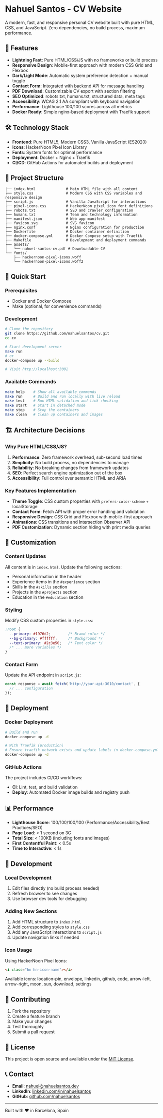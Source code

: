 # Nahuel Santos - CV Website

A modern, fast, and responsive personal CV website built with pure HTML, CSS, and JavaScript. Zero dependencies, no build process, maximum performance.

## 🚀 Features

- **Lightning Fast**: Pure HTML/CSS/JS with no frameworks or build process
- **Responsive Design**: Mobile-first approach with modern CSS Grid and Flexbox
- **Dark/Light Mode**: Automatic system preference detection + manual toggle
- **Contact Form**: Integrated with backend API for message handling
- **PDF Download**: Customizable CV export with section filtering
- **SEO Optimized**: robots.txt, humans.txt, structured data, meta tags
- **Accessibility**: WCAG 2.1 AA compliant with keyboard navigation
- **Performance**: Lighthouse 100/100 scores across all metrics
- **Docker Ready**: Simple nginx-based deployment with Traefik support

## 🛠 Technology Stack

- **Frontend**: Pure HTML5, Modern CSS3, Vanilla JavaScript (ES2020)
- **Icons**: HackerNoon Pixel Icon Library
- **Fonts**: System fonts for optimal performance
- **Deployment**: Docker + Nginx + Traefik
- **CI/CD**: GitHub Actions for automated builds and deployment

## 📁 Project Structure

```
├── index.html              # Main HTML file with all content
├── style.css               # Modern CSS with CSS variables and responsive design
├── script.js               # Vanilla JavaScript for interactions
├── pixel-icons.css         # HackerNoon pixel icon font definitions
├── robots.txt              # SEO and crawler configuration
├── humans.txt              # Team and technology information
├── manifest.json           # Web app manifest
├── favicon.svg             # SVG favicon
├── nginx.conf              # Nginx configuration for production
├── Dockerfile              # Docker container definition
├── docker-compose.yml      # Docker Compose setup with Traefik
├── Makefile                # Development and deployment commands
├── assets/
│   └── nahuel-santos-cv.pdf # Downloadable CV
└── fonts/
    ├── hackernoon-pixel-icons.woff
    └── hackernoon-pixel-icons.woff2
```

## 🚀 Quick Start

### Prerequisites

- Docker and Docker Compose
- Make (optional, for convenience commands)

### Development

```bash
# Clone the repository
git clone https://github.com/nahuelsantos/cv.git
cd cv

# Start development server
make run
# or
docker-compose up --build

# Visit http://localhost:3001
```

### Available Commands

```bash
make help    # Show all available commands
make run     # Build and run locally with live reload
make test    # Run HTML validation and link checking
make start   # Start in detached mode
make stop    # Stop the containers
make clean   # Clean up containers and images
```

## 🏗 Architecture Decisions

### Why Pure HTML/CSS/JS?

1. **Performance**: Zero framework overhead, sub-second load times
2. **Simplicity**: No build process, no dependencies to manage
3. **Reliability**: No breaking changes from framework updates
4. **SEO**: Perfect search engine optimization out of the box
5. **Accessibility**: Full control over semantic HTML and ARIA

### Key Features Implementation

- **Theme Toggle**: CSS custom properties with `prefers-color-scheme` + localStorage
- **Contact Form**: Fetch API with proper error handling and validation
- **Responsive Design**: CSS Grid and Flexbox with mobile-first approach
- **Animations**: CSS transitions and Intersection Observer API
- **PDF Customization**: Dynamic section hiding with print media queries

## 🎨 Customization

### Content Updates

All content is in `index.html`. Update the following sections:
- Personal information in the header
- Experience items in the `#experience` section
- Skills in the `#skills` section
- Projects in the `#projects` section
- Education in the `#education` section

### Styling

Modify CSS custom properties in `style.css`:
```css
:root {
  --primary: #1976d2;        /* Brand color */
  --bg-primary: #ffffff;     /* Background */
  --text-primary: #2c3e50;   /* Text color */
  /* ... more variables */
}
```

### Contact Form

Update the API endpoint in `script.js`:
```javascript
const response = await fetch('http://your-api:3010/contact', {
  // ... configuration
});
```

## 🚢 Deployment

### Docker Deployment

```bash
# Build and run
docker-compose up -d

# With Traefik (production)
# Ensure traefik network exists and update labels in docker-compose.yml
docker-compose up -d
```

### GitHub Actions

The project includes CI/CD workflows:
- **CI**: Lint, test, and build validation
- **Deploy**: Automated Docker image builds and registry push

## 📊 Performance

- **Lighthouse Score**: 100/100/100/100 (Performance/Accessibility/Best Practices/SEO)
- **Page Load**: < 1 second on 3G
- **Total Size**: < 100KB (including fonts and images)
- **First Contentful Paint**: < 0.5s
- **Time to Interactive**: < 1s

## 🔧 Development

### Local Development

1. Edit files directly (no build process needed)
2. Refresh browser to see changes
3. Use browser dev tools for debugging

### Adding New Sections

1. Add HTML structure to `index.html`
2. Add corresponding styles to `style.css`
3. Add any JavaScript interactions to `script.js`
4. Update navigation links if needed

### Icon Usage

Using HackerNoon Pixel Icons:
```html
<i class="hn hn-icon-name"></i>
```

Available icons: location-pin, envelope, linkedin, github, code, arrow-left, arrow-right, moon, sun, download, settings

## 🤝 Contributing

1. Fork the repository
2. Create a feature branch
3. Make your changes
4. Test thoroughly
5. Submit a pull request

## 📄 License

This project is open source and available under the [MIT License](LICENSE).

## 📞 Contact

- **Email**: nahuel@nahuelsantos.dev
- **LinkedIn**: [linkedin.com/in/nahuelsantos](https://linkedin.com/in/nahuelsantos)
- **GitHub**: [github.com/nahuelsantos](https://github.com/nahuelsantos)

---

Built with ❤️ in Barcelona, Spain
